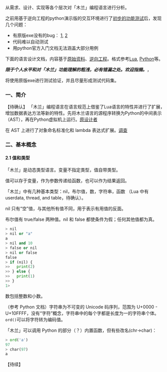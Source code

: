 从需求、设计、实现等各个层次对「木兰」编程语言进行分析。

之前用基于逆向工程的python演示版的交互环境进行了[初步的功能测试](https://github.com/program-in-chinese/team_website/blob/master/_posts/2020-01-23-%E6%9C%A8%E5%85%B0%E7%BC%96%E7%A8%8B%E8%AF%AD%E8%A8%80%E5%9F%BA%E6%9C%AC%E5%8A%9F%E8%83%BD%E6%91%B8%E7%B4%A2(%E4%B8%80).markdown)后，发现几个问题：

- 有原版exe没有的bug： [1](https://github.com/MulanRevive/mulan/issues/2), [2](https://github.com/MulanRevive/mulan/issues/3)
- 代码难以自动测试
- 用python官方入门文档无法涵盖大部分用例

下面的语言设计文档，内容基于[原始资料](../原始资料/)、[逆向工程](https://github.com/MulanRevive/mulan)。格式参考[Lua](https://www.lua.org/manual/5.3/), [Python](https://docs.python.org/3/reference/)等。

***限于个人水平和对「木兰」功能理解的粗浅，必有错漏之处。欢迎指摘。***，

将使用原版exe进行测试验证，并且尽量形成测试代码集。

### 一、简介

【待确认】
「木兰」编程语言在语言规范上借鉴了Lua语言的特性并进行了扩展，增加数据表达方法等新的特性。先将木兰语言的源程序转换为Python的中间表示（AST），再在Python虚拟机上运行。[原设计者](../原始资料/设计文档/刘雷关于“木兰”编程语言的情况说明.png)

在 AST 上进行了对象命名标准化和 lambda 表达式扩展。[调查](../原始资料/设计文档/中科院20200123.pdf)

### 二、基本概念

#### 2.1 值和类型

「木兰」是动态类型语言。变量不指定类型，值自带类型。

值可以存于变量，作为参数传递给函数，也可以作为结果返回。

「木兰」中有几种基本类型：nil，布尔值，数，字符串，函数 （Lua 中有userdata, thread, and table，待确认）。

nil 只有“空”值，与其他所有值不同，用于表示有用值的反面。

布尔值有 true/false 两种值。nil 和 false 都使条件为假；任何其他值都为真。
```python
> nil
> nil or "a"
a
> nil and 10
> false or nil
> nil or false
false
> if (nil) {
>>   print(2)
>> } else {
>>   print(1)
>> }
1>
```

数包括整数和小数。

（参考 Python 文档）字符串为不可变的 Unicode 码序列，范围为 U+0000 - U+10FFFF，没有“字符”概念，字符串中的每个字都是长度为一的字符串个体。`ord()`可以将字符转为编码值。

「木兰」可以调用 Python 的部分（？）内置函数，但有些改名(chr->char)：
```python
> ord('a')
97
> char(97)
a
```


【待续】